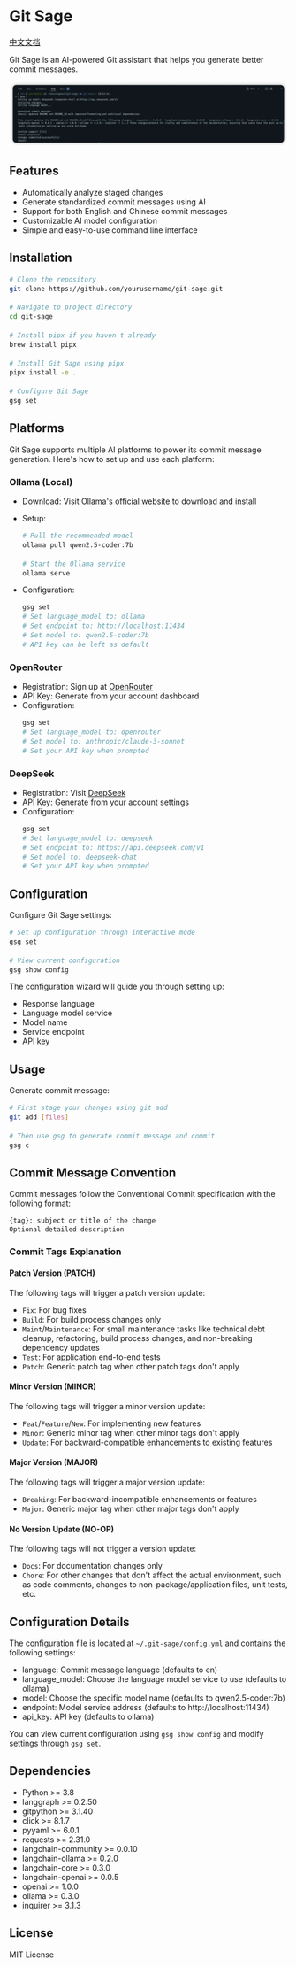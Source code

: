 # Git Sage

[中文文档](README_CN.md)

Git Sage is an AI-powered Git assistant that helps you generate better commit messages.

![Git Sage Overview](docs/image.png)

## Features

- Automatically analyze staged changes
- Generate standardized commit messages using AI
- Support for both English and Chinese commit messages
- Customizable AI model configuration
- Simple and easy-to-use command line interface

## Installation

```bash
# Clone the repository
git clone https://github.com/yourusername/git-sage.git

# Navigate to project directory
cd git-sage

# Install pipx if you haven't already
brew install pipx

# Install Git Sage using pipx
pipx install -e .

# Configure Git Sage
gsg set
```

## Platforms

Git Sage supports multiple AI platforms to power its commit message generation. Here's how to set up and use each platform:

### Ollama (Local)

- Download: Visit [Ollama's official website](https://ollama.ai) to download and install
- Setup:

  ```bash
  # Pull the recommended model
  ollama pull qwen2.5-coder:7b

  # Start the Ollama service
  ollama serve
  ```

- Configuration:
  ```bash
  gsg set
  # Set language_model to: ollama
  # Set endpoint to: http://localhost:11434
  # Set model to: qwen2.5-coder:7b
  # API key can be left as default
  ```

### OpenRouter

- Registration: Sign up at [OpenRouter](https://openrouter.ai)
- API Key: Generate from your account dashboard
- Configuration:
  ```bash
  gsg set
  # Set language_model to: openrouter
  # Set model to: anthropic/claude-3-sonnet
  # Set your API key when prompted
  ```

### DeepSeek

- Registration: Visit [DeepSeek](https://platform.deepseek.com)
- API Key: Generate from your account settings
- Configuration:
  ```bash
  gsg set
  # Set language_model to: deepseek
  # Set endpoint to: https://api.deepseek.com/v1
  # Set model to: deepseek-chat
  # Set your API key when prompted
  ```

## Configuration

Configure Git Sage settings:

```bash
# Set up configuration through interactive mode
gsg set

# View current configuration
gsg show config
```

The configuration wizard will guide you through setting up:

- Response language
- Language model service
- Model name
- Service endpoint
- API key

## Usage

Generate commit message:

```bash
# First stage your changes using git add
git add [files]

# Then use gsg to generate commit message and commit
gsg c
```

## Commit Message Convention

Commit messages follow the Conventional Commit specification with the following format:

```
{tag}: subject or title of the change
Optional detailed description
```

### Commit Tags Explanation

#### Patch Version (PATCH)

The following tags will trigger a patch version update:

- `Fix`: For bug fixes
- `Build`: For build process changes only
- `Maint`/`Maintenance`: For small maintenance tasks like technical debt cleanup, refactoring, build process changes, and non-breaking dependency updates
- `Test`: For application end-to-end tests
- `Patch`: Generic patch tag when other patch tags don't apply

#### Minor Version (MINOR)

The following tags will trigger a minor version update:

- `Feat`/`Feature`/`New`: For implementing new features
- `Minor`: Generic minor tag when other minor tags don't apply
- `Update`: For backward-compatible enhancements to existing features

#### Major Version (MAJOR)

The following tags will trigger a major version update:

- `Breaking`: For backward-incompatible enhancements or features
- `Major`: Generic major tag when other major tags don't apply

#### No Version Update (NO-OP)

The following tags will not trigger a version update:

- `Docs`: For documentation changes only
- `Chore`: For other changes that don't affect the actual environment, such as code comments, changes to non-package/application files, unit tests, etc.

## Configuration Details

The configuration file is located at `~/.git-sage/config.yml` and contains the following settings:

- language: Commit message language (defaults to en)
- language_model: Choose the language model service to use (defaults to ollama)
- model: Choose the specific model name (defaults to qwen2.5-coder:7b)
- endpoint: Model service address (defaults to http://localhost:11434)
- api_key: API key (defaults to ollama)

You can view current configuration using `gsg show config` and modify settings through `gsg set`.

## Dependencies

- Python >= 3.8
- langgraph >= 0.2.50
- gitpython >= 3.1.40
- click >= 8.1.7
- pyyaml >= 6.0.1
- requests >= 2.31.0
- langchain-community >= 0.0.10
- langchain-ollama >= 0.2.0
- langchain-core >= 0.3.0
- langchain-openai >= 0.0.5
- openai >= 1.0.0
- ollama >= 0.3.0
- inquirer >= 3.1.3

## License

MIT License
